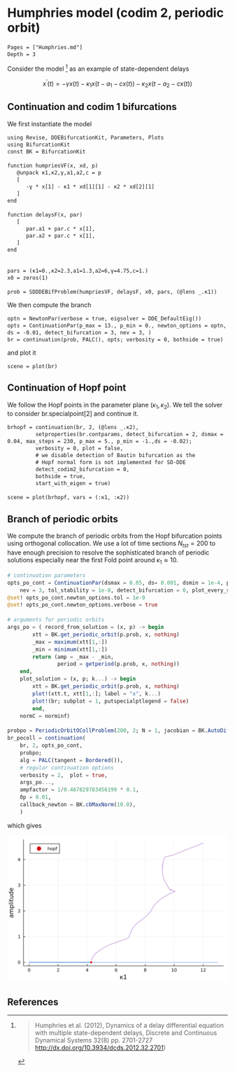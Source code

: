 # Humphries model (codim 2, periodic orbit)

```@contents
Pages = ["Humphries.md"]
Depth = 3
```
Consider the model [^Hum] as an example of state-dependent delays

$$x^{\prime}(t)=-\gamma x(t)-\kappa_1 x\left(t-a_1-c x(t)\right)-\kappa_2 x\left(t-a_2-c x(t)\right)$$


## Continuation and codim 1 bifurcations

We first instantiate the model

```@example TUTHumphries
using Revise, DDEBifurcationKit, Parameters, Plots
using BifurcationKit
const BK = BifurcationKit

function humpriesVF(x, xd, p)
   @unpack κ1,κ2,γ,a1,a2,c = p
   [
      -γ * x[1] - κ1 * xd[1][1] - κ2 * xd[2][1]
   ]
end

function delaysF(x, par)
   [
      par.a1 + par.c * x[1],
      par.a2 + par.c * x[1],
   ]
end


pars = (κ1=0.,κ2=2.3,a1=1.3,a2=6,γ=4.75,c=1.)
x0 = zeros(1)

prob = SDDDEBifProblem(humpriesVF, delaysF, x0, pars, (@lens _.κ1))
```

We then compute the branch

```@example TUTHumphries
optn = NewtonPar(verbose = true, eigsolver = DDE_DefaultEig())
opts = ContinuationPar(p_max = 13., p_min = 0., newton_options = optn, ds = -0.01, detect_bifurcation = 3, nev = 3, )
br = continuation(prob, PALC(), opts; verbosity = 0, bothside = true)
```

and plot it

```@example TUTHumphries
scene = plot(br)
```

## Continuation of Hopf point

We follow the Hopf points in the parameter plane $(\kappa_1,\kappa_2)$.
We tell the solver to consider br.specialpoint[2] and continue it.

```@example TUTHumphries
brhopf = continuation(br, 2, (@lens _.κ2),
         setproperties(br.contparams, detect_bifurcation = 2, dsmax = 0.04, max_steps = 230, p_max = 5., p_min = -1.,ds = -0.02);
         verbosity = 0, plot = false,
         # we disable detection of Bautin bifurcation as the
         # Hopf normal form is not implemented for SD-DDE
         detect_codim2_bifurcation = 0,
         bothside = true,
         start_with_eigen = true)

scene = plot(brhopf, vars = (:κ1, :κ2))
```

## Branch of periodic orbits

We compute the branch of periodic orbits from the Hopf bifurcation points using orthogonal collocation. We use a lot of time sections $N_{tst}=200$ to have enough precision to resolve the sophisticated branch of periodic solutions especially near the first Fold point around $\kappa_1\approx 10$.

```julia
# continuation parameters
opts_po_cont = ContinuationPar(dsmax = 0.05, ds= 0.001, dsmin = 1e-4, p_max = 12., p_min=-5., max_steps = 3000,
	nev = 3, tol_stability = 1e-8, detect_bifurcation = 0, plot_every_step = 20, save_sol_every_step=1)
@set! opts_po_cont.newton_options.tol = 1e-9
@set! opts_po_cont.newton_options.verbose = true

# arguments for periodic orbits
args_po = (	record_from_solution = (x, p) -> begin
		xtt = BK.get_periodic_orbit(p.prob, x, nothing)
		_max = maximum(xtt[1,:])
		_min = minimum(xtt[1,:])
		return (amp = _max - _min,
				period = getperiod(p.prob, x, nothing))
	end,
	plot_solution = (x, p; k...) -> begin
		xtt = BK.get_periodic_orbit(p.prob, x, nothing)
		plot!(xtt.t, xtt[1,:]; label = "x", k...)
		plot!(br; subplot = 1, putspecialptlegend = false)
		end,
	normC = norminf)

probpo = PeriodicOrbitOCollProblem(200, 2; N = 1, jacobian = BK.AutoDiffDense())
br_pocoll = continuation(
	br, 2, opts_po_cont,
	probpo;
	alg = PALC(tangent = Bordered()),
	# regular continuation options
	verbosity = 2,	plot = true,
	args_po...,
	ampfactor = 1/0.467829783456199 * 0.1,
	δp = 0.01,
	callback_newton = BK.cbMaxNorm(10.0),
	)	
```

which gives

![](humphries.png)

## References
[^Hum]: > Humphries et al. (2012), Dynamics of a delay differential equation with multiple state-dependent delays, Discrete and Continuous Dynamical Systems 32(8) pp. 2701-2727 http://dx.doi.org/10.3934/dcds.2012.32.2701)